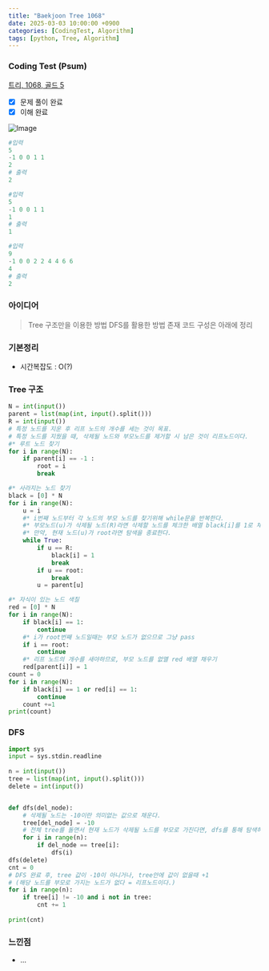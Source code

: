 ```yaml
---
title: "Baekjoon Tree 1068"
date: 2025-03-03 10:00:00 +0900
categories: [CodingTest, Algorithm]
tags: [python, Tree, Algorithm]
---
```


### Coding Test (Psum)
[트리, 1068, 골드 5](https://www.acmicpc.net/problem/1068)

- [x] 문제 풀이 완료
- [x] 이해 완료

![Image](https://github.com/user-attachments/assets/a1fa3057-46e8-4da3-af1e-a9adb6dc72e3)

```python
#입력
5
-1 0 0 1 1
2
# 출력
2
```

```python
#입력
5
-1 0 0 1 1
1
# 출력
1
```
```python
#입력
9
-1 0 0 2 2 4 4 6 6
4
# 출력
2
```

### 아이디어
> Tree 구조만을 이용한 방법
> DFS를 활용한 방법 존재
> 코드 구성은 아래에 정리

### 기본정리
* 시간복잡도 : O(?)

### Tree 구조
```python
N = int(input())
parent = list(map(int, input().split()))
R = int(input())
# 특정 노드를 지운 후 리프 노드의 개수를 세는 것이 목표.
# 특정 노드를 지웠을 때, 삭제될 노드와 부모노드를 제거할 시 남은 것이 리프노드이다.
#* 루트 노드 찾기
for i in range(N):
    if parent[i] == -1 :
        root = i
        break

#* 사라지는 노드 찾기
black = [0] * N
for i in range(N):
    u = i
    #* i번째 노드부터 각 노드의 부모 노드를 찾기위해 while문을 반복한다.
    #* 부모노드(u)가 삭제될 노드(R)라면 삭제할 노드를 체크한 배열 black[i]를 1로 채운다.
    #* 만약, 현재 노드(u)가 root라면 탐색을 종료한다.
    while True:
        if u == R:
            black[i] = 1
            break
        if u == root:
            break
        u = parent[u]

#* 자식이 있는 노드 색칠
red = [0] * N
for i in range(N):
    if black[i] == 1:
        continue
    #* i가 root번째 노드일때는 부모 노드가 없으므로 그냥 pass
    if i == root:
        continue
    #* 리프 노드의 개수를 새야하므로, 부모 노드를 없앨 red 배열 채우기
    red[parent[i]] = 1
count = 0
for i in range(N):
    if black[i] == 1 or red[i] == 1:
        continue
    count +=1
print(count)
```

### DFS
```python
import sys
input = sys.stdin.readline
 
n = int(input())
tree = list(map(int, input().split())) 
delete = int(input())


def dfs(del_node):
    # 삭제될 노드는 -10이란 의미없는 값으로 채운다.
    tree[del_node] = -10 
    # 전체 tree를 돌면서 현재 노드가 삭제될 노드를 부모로 가진다면, dfs를 통해 탐색하면서 삭제
    for i in range(n):
        if del_node == tree[i]: 
            dfs(i)
dfs(delete)
cnt = 0
# DFS 완료 후, tree 값이 -10이 아니거나, tree안에 값이 없을때 +1 
# (해당 노드를 부모로 가지는 노드가 없다 = 리프노드이다.) 
for i in range(n):
    if tree[i] != -10 and i not in tree: 
        cnt += 1
 
print(cnt)
```

### 느낀점
* ...

